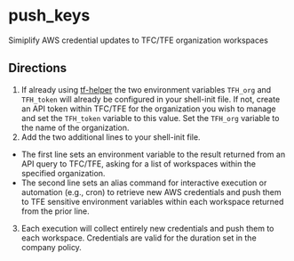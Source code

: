 # push_keys
Simiplify AWS credential updates to TFC/TFE organization workspaces

## Directions
1. If already using [tf-helper](https://github.com/hashicorp-community/tf-helper) the two environment variables `TFH_org` and `TFH_token` will already be configured in your shell-init file. If not, create an API token within TFC/TFE for the organization you wish to manage and set the `TFH_token` variable to this value. Set the `TFH_org` variable to the name of the organization.
2. Add the two additional lines to your shell-init file.
- The first line sets an environment variable to the result returned from an API query to TFC/TFE, asking for a list of workspaces within the specified organization.
- The second line sets an alias command for interactive execution or automation (e.g., cron) to retrieve new AWS credentials and push them to TFE sensitive environment variables within each workspace returned from the prior line.
3. Each execution will collect entirely new credentials and push them to each workspace. Credentials are valid for the duration set in the company policy.
